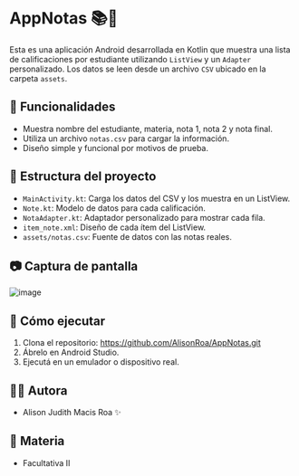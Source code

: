 # AppNotas 📚📱

Esta es una aplicación Android desarrollada en Kotlin que muestra una lista de calificaciones por estudiante utilizando `ListView` y un `Adapter` personalizado. Los datos se leen desde un archivo `CSV` ubicado en la carpeta `assets`.

## 📌 Funcionalidades

- Muestra nombre del estudiante, materia, nota 1, nota 2 y nota final.
- Utiliza un archivo `notas.csv` para cargar la información.
- Diseño simple y funcional por motivos de prueba.

## 📁 Estructura del proyecto

- `MainActivity.kt`: Carga los datos del CSV y los muestra en un ListView.
- `Note.kt`: Modelo de datos para cada calificación.
- `NotaAdapter.kt`: Adaptador personalizado para mostrar cada fila.
- `item_note.xml`: Diseño de cada ítem del ListView.
- `assets/notas.csv`: Fuente de datos con las notas reales.

## 📷 Captura de pantalla

![image](https://github.com/user-attachments/assets/9cf7c3cd-dce8-4145-8381-66b81650fac3)

## 🔧 Cómo ejecutar

1. Clona el repositorio: https://github.com/AlisonRoa/AppNotas.git
2. Ábrelo en Android Studio.
3. Ejecutá en un emulador o dispositivo real.

## 👩‍💻 Autora

- Alison Judith Macis Roa ✨

## 📒 Materia

- Facultativa II
